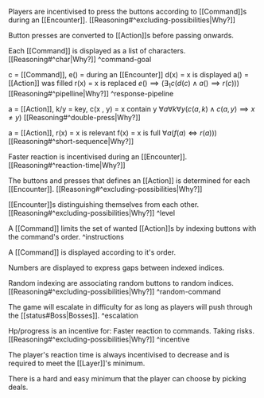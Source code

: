 Players are incentivised to press the buttons according to [[Command]]s during an [[Encounter]]. [[Reasoning#^excluding-possibilities|Why?]] 

Button presses are converted to [[Action]]s before passing onwards.

Each [[Command]] is displayed as a list of characters. [[Reasoning#^char|Why?]] 
^command-goal

c = [[Command]], 
e() = during an [[Encounter]]
d(x) = x is displayed
a() = [[Action]] was filled
r(x) = x is replaced
$e()\implies (\exists_{1} c(d(c)\land a()\implies r(c)))$ [[Reasoning#^pipelline|Why?]] 
^response-pipeline

 a = [[Action]], 
k/y = key,
c(x , y) = x contain y
$\forall a \forall k \forall y(c(a,k)\land c(a,y)\implies x\neq y)$ [[Reasoning#^double-press|Why?]]

 a = [[Action]], 
r(x) = x is relevant
f(x) = x is full
$\forall a(f(a) \Longleftrightarrow r(a)))$ [[Reasoning#^short-sequence|Why?]] 

Faster reaction is incentivised during an [[Encounter]]. [[Reasoning#^reaction-time|Why?]] 

The buttons and presses that defines an [[Action]] is determined for each [[Encounter]]. [[Reasoning#^excluding-possibilities|Why?]] 

[[Encounter]]s distinguishing themselves from each other. [[Reasoning#^excluding-possibilities|Why?]] 
^level

A [[Command]] limits the set of wanted [[Action]]s by indexing buttons with the command's order.
^instructions

A [[Command]] is displayed according to it's order. 

Numbers are displayed to express gaps between indexed indices.

Random indexing are associating random buttons to random indices. [[Reasoning#^excluding-possibilities|Why?]] 
^random-command

The game will escalate in difficulty for as long as players will push through the [[status#Boss|Bosses]].
^escalation

Hp/progress is an incentive for:
Faster reaction to commands.
Taking risks. [[Reasoning#^excluding-possibilities|Why?]] 
^incentive

The player's reaction time is always incentivised to decrease and is required to meet the [[Layer]]'s minimum.

There is a hard and easy minimum that the player can choose by picking deals.